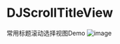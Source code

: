 # DJScrollTitleView
常用标题滚动选择视图Demo
![image](https://github.com/hahaaaaa/DJScrollTitleView/scrollTitle.gif)
